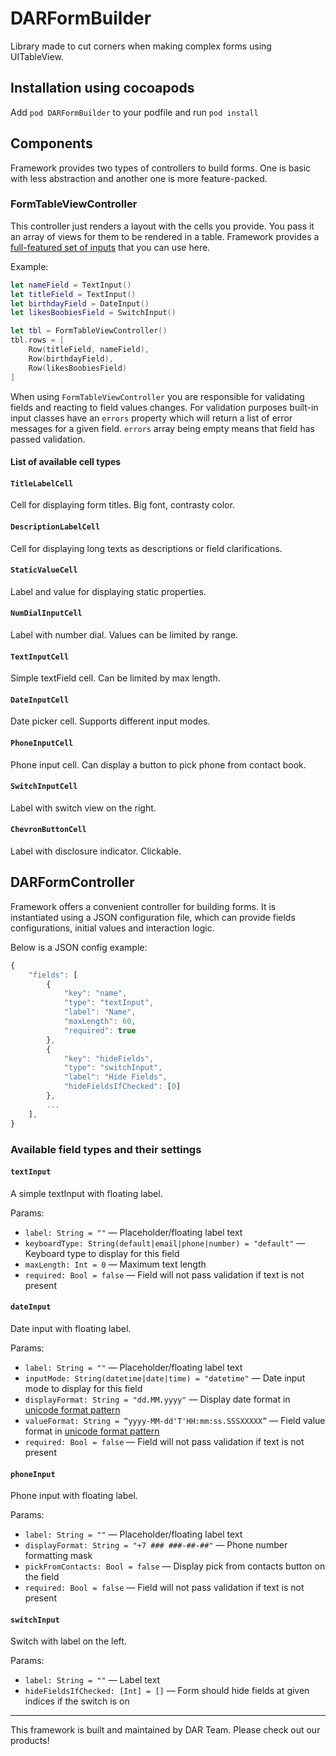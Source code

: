# DARFormBuilder

Library made to cut corners when making complex forms using UITableView.

## Installation using cocoapods

Add `pod DARFormBuilder` to your podfile and run `pod install`


## Components

Framework provides two types of controllers to build forms. One is basic with less abstraction and another one is more feature-packed.


### FormTableViewController

This controller just renders a layout with the cells you provide. You pass it an array of views for them to be rendered in a table. Framework provides a [full-featured set of inputs](github) that you can use here. 

Example:

```Swift
let nameField = TextInput()
let titleField = TextInput()
let birthdayField = DateInput()
let likesBoobiesField = SwitchInput()

let tbl = FormTableViewController()
tbl.rows = [
	Row(titleField, nameField),
    Row(birthdayField),
    Row(likesBoobiesField)
]
```

When using `FormTableViewController` you are responsible for validating fields and reacting to field values changes. For validation purposes built-in input classes have an `errors` property which will return a list of error messages for a given field. `errors` array being empty means that field has passed validation. 


#### List of available cell types

#### `TitleLabelCell`
Cell for displaying form titles. Big font, contrasty color.

#### `DescriptionLabelCell`
Cell for displaying long texts as descriptions or field clarifications.

#### `StaticValueCell`
Label and value for displaying static properties.

#### `NumDialInputCell`
Label with number dial. Values can be limited by range.

#### `TextInputCell`
Simple textField cell. Can be limited by max length.

#### `DateInputCell`
Date picker cell. Supports different input modes.

#### `PhoneInputCell`
Phone input cell. Can display a button to pick phone from contact book.

#### `SwitchInputCell`
Label with switch view on the right.

#### `ChevronButtonCell`
Label with disclosure indicator. Clickable.


## DARFormController

Framework offers a convenient controller for building forms. It is instantiated using a JSON configuration file, which can provide fields configurations, initial values and interaction logic.

Below is a JSON config example:

```Javascript
{
    "fields": [
        {
            "key": "name",
            "type": "textInput",
            "label": "Name",
            "maxLength": 60,
            "required": true
        },
        {
            "key": "hideFields",
            "type": "switchInput",
            "label": "Hide Fields",
            "hideFieldsIfChecked": [0]
        },
        ...
    ],
}
```

### Available field types and their settings

#### `textInput`
A simple textInput with floating label.

Params:

- `label: String = ""` — Placeholder/floating label text
- `keyboardType: String(default|email|phone|number) = "default"` — Keyboard type to display for this field
- `maxLength: Int = 0` — Maximum text length
- `required: Bool = false` — Field will not pass validation if text is not present

#### `dateInput`
Date input with floating label.

Params:
- `label: String = ""` — Placeholder/floating label text
- `inputMode: String(datetime|date|time) = "datetime"` — Date input mode to display for this field
- `displayFormat: String = "dd.MM.yyyy"` — Display date format in [unicode format pattern](http://www.unicode.org/reports/tr35/tr35-31/tr35-dates.html#Date_Format_Patterns)
- `valueFormat: String = “yyyy-MM-dd'T'HH:mm:ss.SSSXXXXX”` — Field value format in [unicode format pattern](http://www.unicode.org/reports/tr35/tr35-31/tr35-dates.html#Date_Format_Patterns)
- `required: Bool = false` — Field will not pass validation if text is not present

#### `phoneInput`
Phone input with floating label.

Params:
- `label: String = ""` — Placeholder/floating label text
- `displayFormat: String = "+7 ### ###-##-##"` — Phone number formatting mask
- `pickFromContacts: Bool = false` — Display pick from contacts button on the field
- `required: Bool = false` — Field will not pass validation if text is not present

#### `switchInput`
Switch with label on the left.

Params:
- `label: String = ""` — Label text
- `hideFieldsIfChecked: [Int] = []` — Form should hide fields at given indices if the switch is on



***

This framework is built and maintained by DAR Team. Please check out our products!
